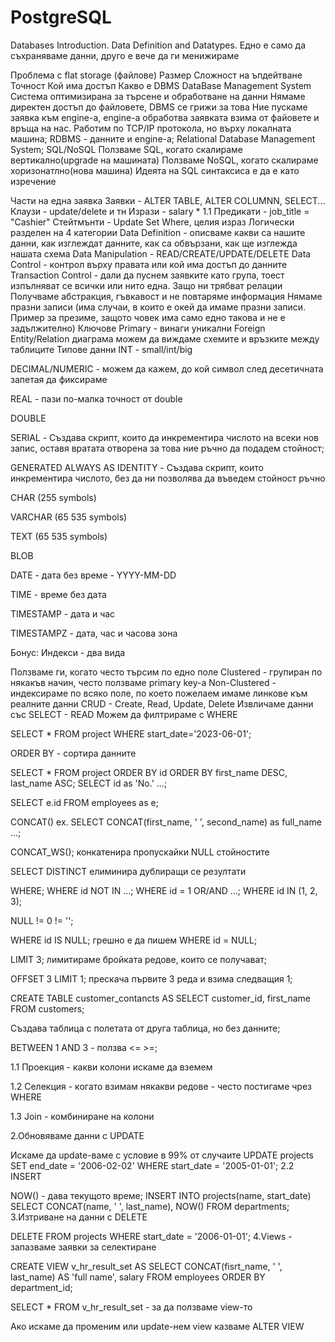 # PostgreSQL

Databases Introduction. Data Definition and Datatypes.
Едно е само да съхраняваме данни, друго е вече да ги менижираме

Проблема с flat storage (файлове)
Размер
Сложност на ъпдейтване
Точност
Кой има достъп
Какво е DBMS
DataBase Management System
Система оптимизирана за търсене и обработване на данни
Нямаме директен достъп до файловете, DBMS се грижи за товa
Ние пускаме заявка към engine-a, еngine-a обработва заявката взима от файовете и връща на нас.
Работим по TCP/IP протокола, но върху локалната машина;
RDBMS - данните и engine-a; Relational Database Management System;
SQL/NoSQL
Ползваме SQL, когато скалираме вертикално(upgrade на машината)
Ползваме NoSQL, когато скалираме хоризонатлно(нова машина)
Идеята на SQL синтаксиса е да е като изречение

Части на една заявка
Заявки - ALTER TABLE, ALTER COLUMNN, SELECT...
Клаузи - update/delete и тн
Изрази - salary * 1.1
Предикати - job_title = "Cashier"
Стейтмънти - Update Set Where, целия израз
Логически разделен на 4 категории
Data Definition - описваме какви са нашите данни, как изглеждат данните, как са обвързани, как ще изглежда нашата схема
Data Manipulation - READ/CREATE/UPDATE/DELETE
Data Control - контрол върху правата или кой има достъп до данните
Transaction Control - дали да пуснем заявките като група, тоест изпълняват се всички или нито една.
Защо ни трябват релации
Получваме абстракция, гъвкавост и не повтаряме информация
Нямаме празни записи (има случаи, в които е окей да имаме празни записи. Пример за презиме, защото човек има само едно такова и не е задължително)
Ключове
Primary - винаги уникални
Foreign
Entity/Relation диаграма
можем да виждаме схемите и връзките между таблиците
Типове данни
INT - small/int/big

DECIMAL/NUMERIC - можем да кажем, до кой символ след десетичната запетая да фиксираме

REAL - пази по-малка точност от double

DOUBLE

SERIAL - Създава скрипт, които да инкрементира числото на всеки нов запис, оставя вратата отворена за това ние ръчно да подадем стойност;

GENERATED ALWAYS AS IDENTITY - Създава скрипт, които инкрементира числото, без да ни позволява да въведем стойност ръчно

CHAR (255 symbols)

VARCHAR (65 535 symbols)

TEXT (65 535 symbols)

BLOB

DATE - дата без време - YYYY-MM-DD

TIME - време без дата

TIMESTAMP - дата и час

TIMESTAMPZ - дата, час и часова зона

Бонус: Индекси - два вида

Ползвaме ги, когато често търсим по едно поле
Clustered - групиран по някакъв начин, често ползваме primary key-a
Non-Clustered - индексираме по всяко поле, по което пожелаем имаме линкове към реалните данни
CRUD - Create, Read, Update, Delete
Извличаме данни със SELECT - READ
Moжем да филтрираме с WHERE

SELECT * FROM project WHERE start_date='2023-06-01';

ORDER BY - сортира данните

SELECT * FROM project ORDER BY id
ORDER BY first_name DESC, last_name ASC;
SELECT id as 'No.' ...;

SELECT e.id FROM employees as e;

CONCAT() ex. SELECT CONCAT(first_name, ' ', second_name) as full_name ...;

CONCAT_WS(); конкатенира пропускайки NULL стойностите

SELECT DISTINCT елиминира дублиращи се резултати

WHERE; WHERE id NOT IN ...; WHERE id = 1 OR/AND ...; WHERE id IN (1, 2, 3);

NULL != 0 != '';

WHERE id IS NULL; грешно е да пишем WHERE id = NULL;

LIMIT 3; лимитираме бройката редове, които се получават;

OFFSET 3 LIMIT 1; прескача първите 3 реда и взима следващия 1;

CREATE TABLE customer_contancts AS SELECT  customer_id,  first_name  FROM customers;

Създава таблица с полетата от друга таблица, но без данните;

BETWEEN 1 AND 3 - ползва <= >=;

1.1 Проекция - какви колони искамe да вземем

1.2 Селекция - когато взимам някакви редове - често постигаме чрез WHERE

1.3 Join - комбиниране на колони


2.Обновяваме данни с UPDATE

Искаме да update-ваме с условие в 99% от случаите UPDATE projects  SET end_date = '2006-02-02'  WHERE start_date = '2005-01-01';
2.2 INSERT

NOW() - дава текущото време; INSERT INTO projects(name, start_date) SELECT  CONCAT(name, ' ', last_name),  NOW() FROM departments;
3.Изтриване на данни с DELETE

DELETE FROM projects WHERE start_date = '2006-01-01';
4.Views - запазваме заявки за селектиране

CREATE VIEW v_hr_result_set AS  SELECT  CONCAT(fisrt_name, ' ', last_name) AS 'full name', salary FROM employees ORDER BY department_id;

SELECT * FROM v_hr_result_set - за да ползваме view-то

Aко искаме да променим или update-нем view казваме ALTER VIEW
